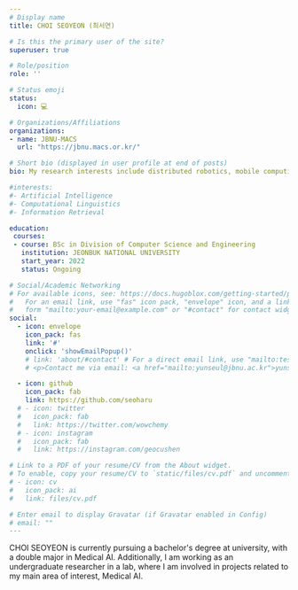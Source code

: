 ```yaml
---
# Display name
title: CHOI SEOYEON (최서연)

# Is this the primary user of the site?
superuser: true

# Role/position
role: ''

# Status emoji
status:
  icon: 💻

# Organizations/Affiliations
organizations:
- name: JBNU-MACS
  url: "https://jbnu.macs.or.kr/"

# Short bio (displayed in user profile at end of posts)
bio: My research interests include distributed robotics, mobile computing and programmable matter.

#interests:
#- Artificial Intelligence
#- Computational Linguistics
#- Information Retrieval

education:
 courses:
 - course: BSc in Division of Computer Science and Engineering 
   institution: JEONBUK NATIONAL UNIVERSITY
   start_year: 2022
   status: Ongoing

# Social/Academic Networking
# For available icons, see: https://docs.hugoblox.com/getting-started/page-builder/#icons
#   For an email link, use "fas" icon pack, "envelope" icon, and a link in the
#   form "mailto:your-email@example.com" or "#contact" for contact widget.
social:
  - icon: envelope
    icon_pack: fas
    link: '#'
    onclick: 'showEmailPopup()' 
    # link: 'about/#contact' # For a direct email link, use "mailto:test@example.org".
    # <p>Contact me via email: <a href="mailto:yunseul@jbnu.ac.kr">yunseul@jbnu.ac.kr</a></p>

  - icon: github
    icon_pack: fab
    link: https://github.com/seoharu
  # - icon: twitter
  #   icon_pack: fab
  #   link: https://twitter.com/wowchemy
  # - icon: instagram
  #   icon_pack: fab
  #   link: https://instagram.com/geocushen

# Link to a PDF of your resume/CV from the About widget.
# To enable, copy your resume/CV to `static/files/cv.pdf` and uncomment the lines below.
# - icon: cv
#   icon_pack: ai
#   link: files/cv.pdf

# Enter email to display Gravatar (if Gravatar enabled in Config)
# email: ""
---
```


CHOI SEOYEON is currently pursuing a bachelor's degree at university, with a double major in Medical AI. 
Additionally, I am working as an undergraduate researcher in a lab, where I am involved in projects related to my main area of interest, Medical AI.


<script>
  function showEmailPopup() {
    document.getElementById("emailPopup").style.display = "block";
  }

  function closeEmailPopup() {
    document.getElementById("emailPopup").style.display = "none";
  }
</script>

<div id="emailPopup" class="modal" style="display:none;">
  <div class="modal-content">
    <span class="close" onclick="closeEmailPopup()">&times;</span>
    <p>Contact me via email: <a href="mailto:yunseul@jbnu.ac.kr">yunseul@jbnu.ac.kr</a></p>
  </div>
</div>

<style>
.modal {
  position: fixed;
  z-index: 1;
  left: 0;
  top: 0;
  width: 100%;
  height: 100%;
  background-color: rgba(0,0,0,0.5);
}

.modal-content {
  background-color: white;
  margin: 15% auto;
  padding: 20px;
  width: 80%;
}

.close {
  float: right;
  font-size: 28px;
  cursor: pointer;
}
</style>
